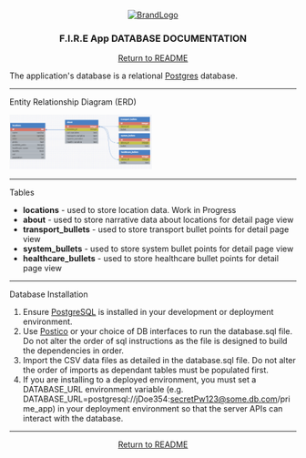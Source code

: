 <br />
<div align="center">
  <a href="https://github.com/nbarnhouse/fire-app">
    <img src="../src/assets/firelogo.png" alt="BrandLogo" width="80" height="80">
  </a>

  <h3 align="center">F.I.R.E App DATABASE DOCUMENTATION</h3>

  <p align="center">
    <a href="../README.md">Return to README</a>
  </p>
</div>

The application's database is a relational [Postgres](https://www.postgresql.org/download/) database.

---

Entity Relationship Diagram (ERD)

<img src="./images/ERD.png" alt="Entity Relationship Diagram" width="250">

---

Tables

- **locations** - used to store location data. Work in Progress
- **about** - used to store narrative data about locations for detail page view
- **transport_bullets** - used to store transport bullet points for detail page view
- **system_bullets** - used to store system bullet points for detail page view
- **healthcare_bullets** - used to store healthcare bullet points for detail page view

---

Database Installation

1. Ensure [PostgreSQL](https://www.postgresql.org) is installed in your development or deployment environment.
2. Use [Postico](https://eggerapps.at/postico2/) or your choice of DB interfaces to run the database.sql file. Do not alter the order of sql instructions as the file is designed to build the dependencies in order.
3. Import the CSV data files as detailed in the database.sql file. Do not alter the order of imports as dependant tables must be populated first.
4. If you are installing to a deployed environment, you must set a DATABASE_URL environment variable (e.g. DATABASE_URL=postgresql://jDoe354:secretPw123@some.db.com/prime_app) in your deployment environment so that the server APIs can interact with the database.

---

  <p align="center">
    <a href="../README.md">Return to README</a>
  </p>
